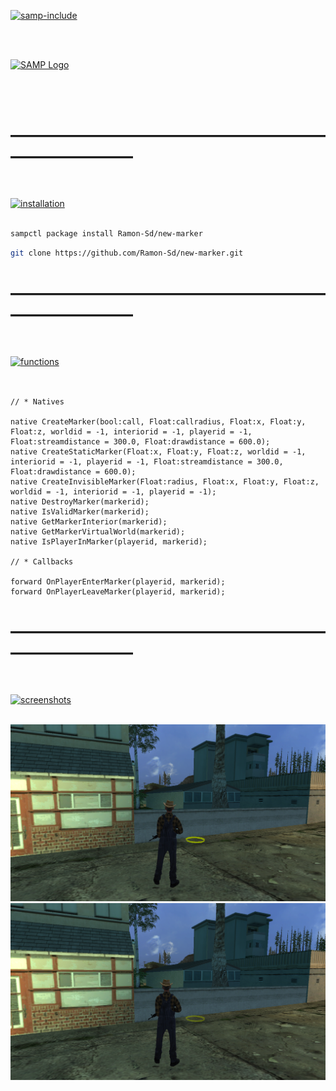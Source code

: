 [![samp-include](https://img.shields.io/badge/SAMP_|-INCLUDE-5C2D91.svg?style=for-the-badge)](https://github.com/Ramon-Sd/new-marker)

<br><br>
<p align="left">
  <a href="https://www.sa-mp.com/">
    <img src="https://www.sa-mp.com/images/logo.gif" width="500" alt="SAMP Logo">
  </a>
</p>

<br><br>

# ―――――――――――――――――――――――――
<br>

[![installation](https://img.shields.io/badge/|-INSTALLATION_SAMPCTL_/_GIT-ffe600?style=for-the-badge&logo=none&logoColor=white)](https://github.com/Ramon-Sd/new-marker)
<br><br>

```bash
sampctl package install Ramon-Sd/new-marker
```

```bash
git clone https://github.com/Ramon-Sd/new-marker.git
```

# ―――――――――――――――――――――――――
<br>

[![functions](https://img.shields.io/badge/|-FUNCTIONS-0000FF?style=for-the-badge&logo=none&logoColor=white)](https://github.com/Ramon-Sd/new-marker)
<br><br>

```pawn

// * Natives

native CreateMarker(bool:call, Float:callradius, Float:x, Float:y, Float:z, worldid = -1, interiorid = -1, playerid = -1, Float:streamdistance = 300.0, Float:drawdistance = 600.0);
native CreateStaticMarker(Float:x, Float:y, Float:z, worldid = -1, interiorid = -1, playerid = -1, Float:streamdistance = 300.0, Float:drawdistance = 600.0);
native CreateInvisibleMarker(Float:radius, Float:x, Float:y, Float:z, worldid = -1, interiorid = -1, playerid = -1);
native DestroyMarker(markerid);
native IsValidMarker(markerid);
native GetMarkerInterior(markerid);
native GetMarkerVirtualWorld(markerid);
native IsPlayerInMarker(playerid, markerid);

// * Callbacks

forward OnPlayerEnterMarker(playerid, markerid);
forward OnPlayerLeaveMarker(playerid, markerid);

```

# ―――――――――――――――――――――――――
<br>

[![screenshots](https://img.shields.io/badge/|-SCREENSHOTS-06d14d?style=for-the-badge&logo=none&logoColor=white)](https://github.com/Ramon-Sd/new-marker)
<br><br>

![sampctl](https://github.com/Ramon-Sd/new-marker/blob/main/imgs/img_01.png)
![sampctl](https://github.com/Ramon-Sd/new-marker/blob/main/imgs/img_02.png)
<br><br>
